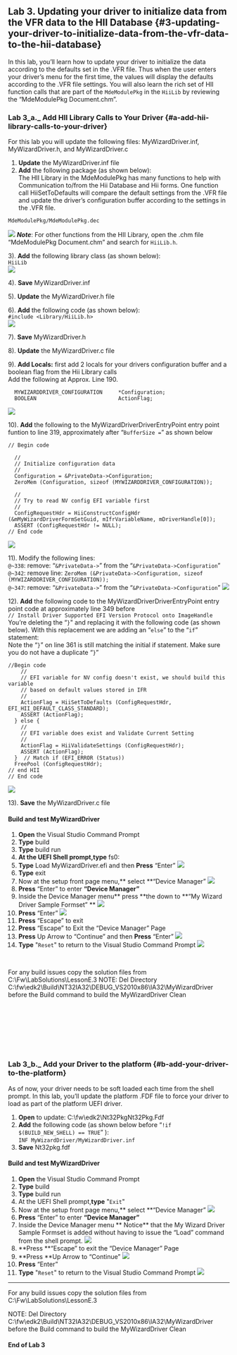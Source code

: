 <!--- @file
 file
 
Copyright (c) 2018, Intel Corporation. All rights reserved.<BR>

Redistribution and use in source (original document form) and 'compiled'
forms (converted to PDF, epub, HTML and other formats) with or without
modification, are permitted provided that the following conditions are met:

1) Redistributions of source code (original document form) must retain the
above copyright notice, this list of conditions and the following
disclaimer as the first lines of this file unmodified.

2) Redistributions in compiled form (transformed to other DTDs, converted to
PDF, epub, HTML and other formats) must reproduce the above copyright
notice, this list of conditions and the following disclaimer in the
documentation and/or other materials provided with the distribution.

THIS DOCUMENTATION IS PROVIDED BY TIANOCORE PROJECT "AS IS" AND ANY EXPRESS OR
IMPLIED WARRANTIES, INCLUDING, BUT NOT LIMITED TO, THE IMPLIED WARRANTIES OF
MERCHANTABILITY AND FITNESS FOR A PARTICULAR PURPOSE ARE DISCLAIMED. IN NO
EVENT SHALL TIANOCORE PROJECT BE LIABLE FOR ANY DIRECT, INDIRECT, INCIDENTAL,
SPECIAL, EXEMPLARY, OR CONSEQUENTIAL DAMAGES (INCLUDING, BUT NOT LIMITED TO,
PROCUREMENT OF SUBSTITUTE GOODS OR SERVICES; LOSS OF USE, DATA, OR PROFITS;
OR BUSINESS INTERRUPTION) HOWEVER CAUSED AND ON ANY THEORY OF LIABILITY,
WHETHER IN CONTRACT, STRICT LIABILITY, OR TORT (INCLUDING NEGLIGENCE OR
OTHERWISE) ARISING IN ANY WAY OUT OF THE USE OF THIS DOCUMENTATION, EVEN IF
ADVISED OF THE POSSIBILITY OF SUCH DAMAGE.

-->
## Lab 3\. Updating your driver to initialize data from the VFR data to the HII Database {#3-updating-your-driver-to-initialize-data-from-the-vfr-data-to-the-hii-database}

In this lab, you’ll learn how to update your driver to initialize the data according to the defaults set in the .VFR file. Thus when the user enters your driver’s menu for the first time, the values will display the defaults according to the .VFR file settings. You will also learn the rich set of HII function calls that are part of the `MdeModulePkg` in the `HiiLib` by reviewing the “MdeModulePkg Document.chm”.

### Lab 3_a._ Add HII Library Calls to Your Driver {#a-add-hii-library-calls-to-your-driver}

For this lab you will update the following files: MyWizardDriver.inf, MyWizardDriver.h, and MyWizardDriver.c
1. **Update** the MyWizardDriver.inf file  
2. **Add** the following package (as shown below):  <br>The HII Library in the MdeModulePkg has many functions to help with Communication to/from the Hii Database and Hii forms. One function call HiiSetToDefaults will compare the default settings from the .VFR file and update the driver’s configuration buffer according to the settings in the .VFR file.        <br>

```
MdeModulePkg/MdeModulePkg.dec
```
![](/media/image38.png)
**_Note_**: For other functions from the HII Library, open the .chm file “MdeModulePkg Document.chm” and search for `HiiLib.h`. <br>

3). **Add** the following library class (as shown below): <br>
`HiiLib` <br>
![](/media/image39.png)<br>

4). **Save** MyWizardDriver.inf <br>

5). **Update** the MyWizardDriver.h file <br>

6). **Add** the following code (as shown below):                <br> `#include <Library/HiiLib.h>`<br>
![](/media/image40.png)<br>

7). **Save** MyWizardDriver.h <br>

8). **Update** the MyWizardDriver.c file <br>

9). **Add Locals:** first add 2 locals for your drivers configuration buffer and a boolean flag from the Hii Library calls <br>Add the following at Approx. Line 190. 
```
  MYWIZARDDRIVER_CONFIGURATION     *Configuration;
  BOOLEAN                          ActionFlag;
```
![](/media/image41.png)<br>

10). **Add** the following to the MyWizardDriverDriverEntryPoint entry point funtion to line 319, approximately after “`BufferSize =`” as shown below 
```
// Begin code
  
  //
  // Initialize configuration data
  //
  Configuration = &PrivateData->Configuration;
  ZeroMem (Configuration, sizeof (MYWIZARDDRIVER_CONFIGURATION));
  
  //
  // Try to read NV config EFI variable first
  //
  ConfigRequestHdr = HiiConstructConfigHdr (&mMyWizardDriverFormSetGuid, mIfrVariableName, mDriverHandle[0]);
  ASSERT (ConfigRequestHdr != NULL);
// End code
```
![](/media/image42.png)<br>

11). Modify the following lines: <br>
`@~338`: remove: “`&PrivateData->`” from the “`&PrivateData->Configuration`”<br>
`@~342`: remove line: `ZeroMem (&PrivateData->Configuration, sizeof (MYWIZARDDRIVER_CONFIGURATION));`<br>
`@~347`: remove: “`&PrivateData->`” from the “`&PrivateData->Configuration`”
![](/media/image43_1.JPG)<br>

12). **Add** the following code to the MyWizardDriverDriverEntryPoint entry point code at approximately line 349 before<br>
 `// Install Driver Supported EFI Version Protocol onto ImageHandle`
You’re deleting the “`}`" and replacing it with the following code (as shown below).  With this replacement we are adding an “`else`” to the “`if`” statement: <br>
Note the “`}`” on line 361 is still matching the initial if statement.  Make sure you do not have a duplicate “`}`”
```
//Begin code
    //
    // EFI variable for NV config doesn't exist, we should build this variable
    // based on default values stored in IFR
    //
    ActionFlag = HiiSetToDefaults (ConfigRequestHdr, EFI_HII_DEFAULT_CLASS_STANDARD);
    ASSERT (ActionFlag);
  } else {
    //
    // EFI variable does exist and Validate Current Setting
    //
    ActionFlag = HiiValidateSettings (ConfigRequestHdr);
    ASSERT (ActionFlag);
  }  // Match if (EFI_ERROR (Status)) 
  FreePool (ConfigRequestHdr);
// end HII
// End code
```
![](/media/image44.png)<br>

13).  **Save** the MyWizardDriver.c file 

#### Build and test MyWizardDriver

1. **Open** the Visual Studio Command Prompt 
2.  **Type** build 
3. **Type** build run 
4.  **At the UEFI Shell prompt,type** fs0: 
5.  **Type** Load MyWizardDriver.efi and then **Press** “Enter” 
![](/media/image17.png)
6.  **Type** exit 
7.  Now at the setup front page menu,** select **“Device Manager”
![](/media/image18.png)
8. **Press** “Enter”  to enter **“Device Manager”**
9. Inside the Device Manager menu** press **the down to **“My Wizard Driver Sample Formset” **
![](/media/image19.png)
10. **Press** “Enter”
![](/media/image20.png) 
11. **Press** “Escape” to exit
10. **Press** “Escape” to Exit the “Device Manager” Page
11. **Press** Up Arrow to “Continue” and then **Press** “Enter” 
![](/media/image24.png)
12. **Type** "`Reset`" to return to the Visual Studio Command Prompt 
![](/media/image25.png)
<br> 

For any build issues copy the solution files from C:\Fw\LabSolutions\LessonE.3
NOTE: Del Directory C:\fw\edk2\Build\NT32IA32\DEBUG_VS2010x86\IA32\MyWizardDriver before the Build command to build the MyWizardDriver Clean

<br><br><br>
<br><br><br>






### Lab 3_b._ Add your Driver to the platform  {#b-add-your-driver-to-the-platform}

As of now, your driver needs to be soft loaded each time from the shell prompt.  In this lab, you’ll update the platform .FDF file to force your driver to load as part of the platform UEFI driver.  

1. **Open** to update:  C:\fw\edk2\Nt32PkgNt32Pkg.Fdf 
2. **Add** the following code (as shown below before “`!if $(BUILD_NEW_SHELL) == TRUE`” ):<br>
 `INF MyWizardDriver/MyWizardDriver.inf`  <Br>
3. **Save** Nt32pkg.fdf




#### Build and test MyWizardDriver

1. **Open** the Visual Studio Command Prompt 
2.  **Type** build 
3. **Type** build run 
4.  At the UEFI Shell prompt,**type** "`Exit`" 
5.  Now at the setup front page menu,** select **“Device Manager”
![](/media/image18.png)
6. **Press** “Enter”  to enter **“Device Manager”**
7. Inside the Device Manager menu ** Notice** that the My Wizard Driver Sample Formset is added without having to issue the “Load” command from the shell prompt.
![](/media/image47.png)
8. **Press **“Escape” to exit the “Device Manager” Page
9. **Press **Up Arrow to “Continue”
![](/media/image24.png)
10. **Press** “Enter” 
11. **Type** "`Reset`" to return to the Visual Studio Command Prompt 
![](/media/image25.png)
 

---

For any build issues copy the solution files from C:\Fw\LabSolutions\LessonE.3

NOTE: Del Directory C:\fw\edk2\Build\NT32IA32\DEBUG_VS2010x86\IA32\MyWizardDriver before the Build command to build the MyWizardDriver Clean


#### End of Lab 3
